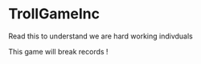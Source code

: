 # TrollGameInc
Read this to understand we are hard working indivduals

This game will break records !

